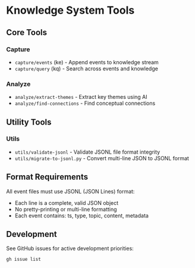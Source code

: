 # Knowledge System Tools

## Core Tools

### Capture
- `capture/events` (ke) - Append events to knowledge stream
- `capture/query` (kq) - Search across events and knowledge

### Analyze
- `analyze/extract-themes` - Extract key themes using AI
- `analyze/find-connections` - Find conceptual connections

## Utility Tools

### Utils
- `utils/validate-jsonl` - Validate JSONL file format integrity
- `utils/migrate-to-jsonl.py` - Convert multi-line JSON to JSONL format

## Format Requirements

All event files must use JSONL (JSON Lines) format:
- Each line is a complete, valid JSON object
- No pretty-printing or multi-line formatting
- Each event contains: ts, type, topic, content, metadata

## Development

See GitHub issues for active development priorities:
```bash
gh issue list
```